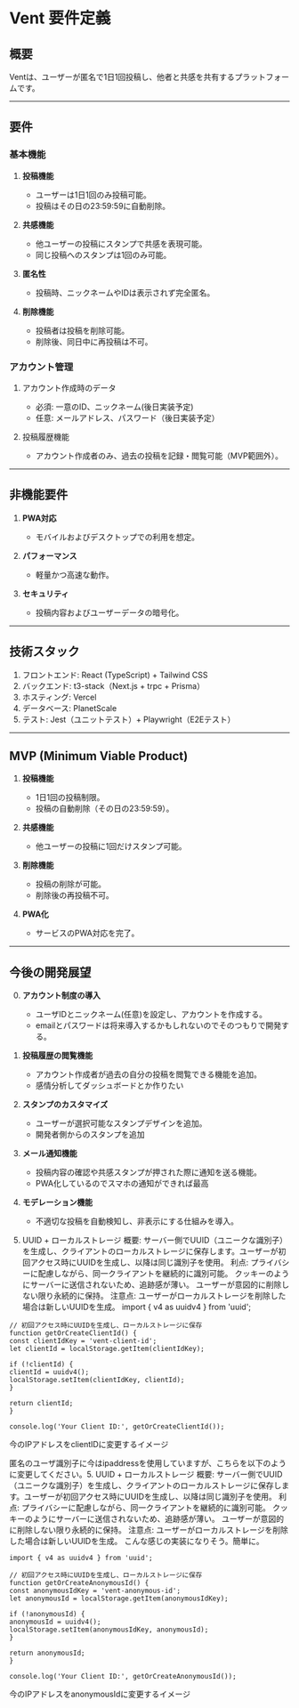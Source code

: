 # Vent 要件定義

## 概要

Ventは、ユーザーが匿名で1日1回投稿し、他者と共感を共有するプラットフォームです。

---

## 要件

### 基本機能

1. **投稿機能**

   - ユーザーは1日1回のみ投稿可能。
   - 投稿はその日の23:59:59に自動削除。

2. **共感機能**

   - 他ユーザーの投稿にスタンプで共感を表現可能。
   - 同じ投稿へのスタンプは1回のみ可能。

3. **匿名性**

   - 投稿時、ニックネームやIDは表示されず完全匿名。

4. **削除機能**
   - 投稿者は投稿を削除可能。
   - 削除後、同日中に再投稿は不可。

### アカウント管理

1. アカウント作成時のデータ

   - 必須: 一意のID、ニックネーム(後日実装予定)
   - 任意: メールアドレス、パスワード（後日実装予定）

2. 投稿履歴機能
   - アカウント作成者のみ、過去の投稿を記録・閲覧可能（MVP範囲外）。

---

## 非機能要件

1. **PWA対応**

   - モバイルおよびデスクトップでの利用を想定。

2. **パフォーマンス**

   - 軽量かつ高速な動作。

3. **セキュリティ**
   - 投稿内容およびユーザーデータの暗号化。

---

## 技術スタック

1. フロントエンド: React (TypeScript) + Tailwind CSS
2. バックエンド: t3-stack（Next.js + trpc + Prisma）
3. ホスティング: Vercel
4. データベース: PlanetScale
5. テスト: Jest（ユニットテスト）+ Playwright（E2Eテスト）

---

## MVP (Minimum Viable Product)

1. **投稿機能**

   - 1日1回の投稿制限。
   - 投稿の自動削除（その日の23:59:59）。

2. **共感機能**

   - 他ユーザーの投稿に1回だけスタンプ可能。

3. **削除機能**

   - 投稿の削除が可能。
   - 削除後の再投稿不可。

4. **PWA化**
   - サービスのPWA対応を完了。

---

## 今後の開発展望

0. **アカウント制度の導入**

   - ユーザIDとニックネーム(任意)を設定し、アカウントを作成する。
   - emailとパスワードは将来導入するかもしれないのでそのつもりで開発する。

1. **投稿履歴の閲覧機能**

   - アカウント作成者が過去の自分の投稿を閲覧できる機能を追加。
   - 感情分析してダッシュボードとか作りたい

2. **スタンプのカスタマイズ**

   - ユーザーが選択可能なスタンプデザインを追加。
   - 開発者側からのスタンプを追加

3. **メール通知機能**

   - 投稿内容の確認や共感スタンプが押された際に通知を送る機能。
   - PWA化しているのでスマホの通知ができれば最高

4. **モデレーション機能**

   - 不適切な投稿を自動検知し、非表示にする仕組みを導入。

5. UUID + ローカルストレージ
   概要: サーバー側でUUID（ユニークな識別子）を生成し、クライアントのローカルストレージに保存します。ユーザーが初回アクセス時にUUIDを生成し、以降は同じ識別子を使用。
   利点:
   プライバシーに配慮しながら、同一クライアントを継続的に識別可能。
   クッキーのようにサーバーに送信されないため、追跡感が薄い。
   ユーザーが意図的に削除しない限り永続的に保持。
   注意点: ユーザーがローカルストレージを削除した場合は新しいUUIDを生成。
   import { v4 as uuidv4 } from 'uuid';

```
// 初回アクセス時にUUIDを生成し、ローカルストレージに保存
function getOrCreateClientId() {
const clientIdKey = 'vent-client-id';
let clientId = localStorage.getItem(clientIdKey);

if (!clientId) {
clientId = uuidv4();
localStorage.setItem(clientIdKey, clientId);
}

return clientId;
}

console.log('Your Client ID:', getOrCreateClientId());
```

今のIPアドレスをclientIDに変更するイメージ

匿名のユーザ識別子に今はipaddressを使用していますが、こちらを以下のように変更してください。5. UUID + ローカルストレージ
概要: サーバー側でUUID（ユニークな識別子）を生成し、クライアントのローカルストレージに保存します。ユーザーが初回アクセス時にUUIDを生成し、以降は同じ識別子を使用。
利点:
プライバシーに配慮しながら、同一クライアントを継続的に識別可能。
クッキーのようにサーバーに送信されないため、追跡感が薄い。
ユーザーが意図的に削除しない限り永続的に保持。
注意点: ユーザーがローカルストレージを削除した場合は新しいUUIDを生成。
こんな感じの実装になりそう。簡単に。

```
import { v4 as uuidv4 } from 'uuid';

// 初回アクセス時にUUIDを生成し、ローカルストレージに保存
function getOrCreateAnonymousId() {
const anonymousIdKey = 'vent-anonymous-id';
let anonymousId = localStorage.getItem(anonymousIdKey);

if (!anonymousId) {
anonymousId = uuidv4();
localStorage.setItem(anonymousIdKey, anonymousId);
}

return anonymousId;
}

console.log('Your Client ID:', getOrCreateAnonymousId());
```

今のIPアドレスをanonymousIdに変更するイメージ
